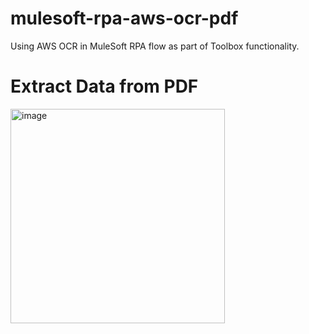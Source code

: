 # mulesoft-rpa-aws-ocr-pdf
Using AWS OCR in MuleSoft RPA flow as part of Toolbox functionality. 

# Extract Data from PDF

<img width="343" alt="image" src="https://user-images.githubusercontent.com/20736982/202037142-f83c71cc-8f4d-4ab5-853c-bf89c2c35922.png">
